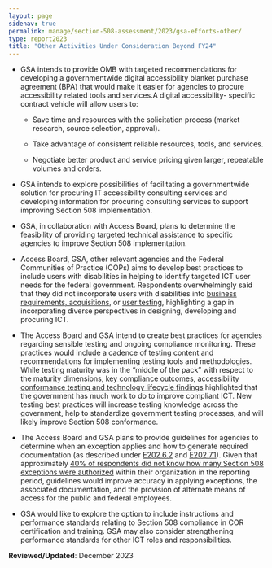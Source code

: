 ```yaml
---
layout: page
sidenav: true
permalink: manage/section-508-assessment/2023/gsa-efforts-other/
type: report2023
title: "Other Activities Under Consideration Beyond FY24"
---
```

* GSA intends to provide OMB with targeted recommendations for developing a governmentwide digital accessibility blanket purchase agreement (BPA) that would make it easier for agencies to procure accessibility related tools and services.A digital accessibility- specific contract vehicle will allow users to:

  * Save time and resources with the solicitation process (market research, source selection, approval).

  * Take advantage of consistent reliable resources, tools, and services.

  * Negotiate better product and service pricing given larger, repeatable volumes and orders.

* GSA intends to explore possibilities of facilitating a governmentwide solution for procuring IT accessibility consulting services and developing information for procuring consulting services to support improving Section 508 implementation.

* GSA, in collaboration with Access Board, plans to determine the feasibility of providing targeted technical assistance to specific agencies to improve Section 508 implementation.

* Access Board, GSA, other relevant agencies and the Federal Communities of Practice (COPs) aims to develop best practices to include users with disabilities in helping to identify targeted ICT user needs for the federal government. Respondents overwhelmingly said that they
did not incorporate users with disabilities into [business requirements, acquisitions]({{site.baseurl}}/manage/section-508-assessment/2023/findings/acquisition/), or [user testing]({{site.baseurl}}/manage/section-508-assessment/2023/findings/testing-lifecycle/#ict-testing-outlook), highlighting a gap in incorporating diverse perspectives in designing, developing and procuring ICT.

* The Access Board and GSA intend to create best practices for agencies regarding sensible testing and ongoing compliance monitoring. These practices would include a cadence of testing content and recommendations for implementing testing tools and methodologies. While testing maturity was in the “middle of the pack” with respect to the maturity dimensions, [key compliance outcomes]({{site.baseurl}}/manage/section-508-assessment/2023/findings/compliance-outcomes/#key-compliance-outcomes), [accessibility conformance testing and technology lifecycle findings]({{site.baseurl}}/manage/section-508-assessment/2023/findings/testing-lifecycle/) highlighted that the government has much work to do to improve compliant ICT. New testing best practices will increase testing knowledge across the government, help to standardize government testing processes, and will likely improve Section 508 conformance.

* The Access Board and GSA plans to provide guidelines for agencies to determine when an exception applies and how to generate required documentation (as described under <a href="https://www.access-board.gov/ict/#E202.6.2" target="_blank">E202.6.2</a> and <a href="https://www.access-board.gov/ict/#E202.7.1" target="_blank">E202.7.1</a>). Given that approximately [40% of respondents did not know how many Section 508 exceptions were authorized]({{site.baseurl}}/manage/section-508-assessment/2023/findings/acquisition/) within their organization in the reporting period, guidelines would improve accuracy in applying exceptions, the associated documentation, and the provision of alternate means of access for the public and federal employees.

* GSA would like to explore the option to include instructions and performance standards relating to Section 508 compliance in COR certification and training. GSA may also consider strengthening performance standards for other ICT roles and responsibilities.

**Reviewed/Updated**: December 2023
